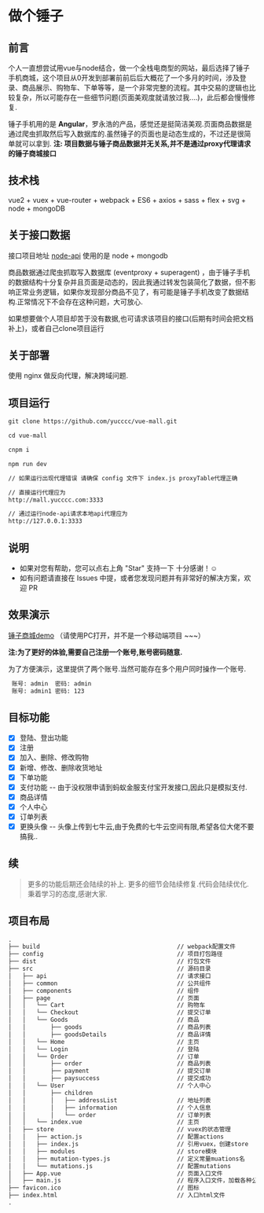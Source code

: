 # 做个锤子

## 前言

个人一直想尝试用vue与node结合，做一个全栈电商型的网站，最后选择了锤子手机商城，这个项目从0开发到部署前前后后大概花了一个多月的时间，涉及登录、商品展示、购物车、下单等等，是一个非常完整的流程。其中交易的逻辑也比较复杂，所以可能存在一些细节问题(页面美观度就请放过我....)，此后都会慢慢修复.

锤子手机用的是 __Angular__，罗永浩的产品，感觉还是挺简洁美观.页面商品数据是通过爬虫抓取然后写入数据库的.虽然锤子的页面也是动态生成的，不过还是很简单就可以拿到.
__注: 项目数据与锤子商品数据并无关系,并不是通过proxy代理请求的锤子商城接口__

## 技术栈

vue2 + vuex + vue-router + webpack + ES6 + axios + sass + flex + svg + node + mongoDB

## 关于接口数据

接口项目地址   [node-api](https://github.com/yucccc/node-api)  使用的是 node + mongodb

商品数据通过爬虫抓取写入数据库 (eventproxy + superagent) ，由于锤子手机的数据结构十分复杂并且页面是动态的，因此我通过转发包装简化了数据，但不影响正常业务逻辑，如果你发现部分商品不见了，有可能是锤子手机改变了数据结构.正常情况下不会存在这种问题，大可放心.

如果想要做个人项目却苦于没有数据,也可请求该项目的接口(后期有时间会把文档补上)，或者自己clone项目运行

## 关于部署

使用 nginx 做反向代理，解决跨域问题.

## 项目运行

```txt
git clone https://github.com/yucccc/vue-mall.git

cd vue-mall

cnpm i

npm run dev

// 如果运行出现代理错误 请确保 config 文件下 index.js proxyTable代理正确

// 直接运行代理应为
http://mall.yucccc.com:3333

// 通过运行node-api请求本地api代理应为
http://127.0.0.1:3333

```

## 说明

- 如果对您有帮助，您可以点右上角 "Star" 支持一下 十分感谢！☺
- 如有问题请直接在 Issues 中提，或者您发现问题并有非常好的解决方案，欢迎 PR

## 效果演示

[锤子商城demo](http://mall.yucccc.com/) （请使用PC打开，并不是一个移动端项目 ~~~）

__注:为了更好的体验,需要自己注册一个账号,账号密码随意.__

为了方便演示，这里提供了两个账号.当然可能存在多个用户同时操作一个账号.

```txt
 账号: admin  密码: admin
 账号: admin1 密码: 123
```

## 目标功能

- [x] 登陆、登出功能
- [x] 注册
- [x] 加入、删除、修改购物
- [x] 新增、修改、删除收货地址
- [x] 下单功能
- [x] 支付功能 -- 由于没权限申请到蚂蚁金服支付宝开发接口,因此只是模拟支付.
- [x] 商品详情
- [x] 个人中心
- [x] 订单列表
- [x] 更换头像 -- 头像上传到七牛云,由于免费的七牛云空间有限,希望各位大佬不要搞我..

## 续

> 更多的功能后期还会陆续的补上.
> 更多的细节会陆续修复.代码会陆续优化.
> 秉着学习的态度,感谢大家.

## 项目布局

```txt
.
├── build                                       // webpack配置文件
├── config                                      // 项目打包路径
├── dist                                        // 打包文件
├── src                                         // 源码目录
│   ├── api                                     // 请求接口
│   ├── common                                  // 公共组件
│   ├── components                              // 组件
│   ├── page                                    // 页面
│   │   └── Cart                                // 购物车
│   │   └── Checkout                            // 提交订单
│   │   └── Goods                               // 商品
│   │       ├── goods                           // 商品列表
│   │       ├── goodsDetails                    // 商品详情
│   │   └── Home                                // 主页
│   │   └── Login                               // 登陆
│   │   └── Order                               // 订单
│   │       ├── order                           // 商品列表
│   │       ├── payment                         // 提交订单
│   │       ├── paysuccess                      // 提交成功
│   │   └── User                                // 个人中心
│   │       ├── children
│   │       │   ├── addressList                 // 地址列表
│   │       │   ├── information                 // 个人信息
│   │       │   └── order                       // 订单列表
│   │   └── index.vue                           // 主页
│   ├── store                                   // vuex的状态管理
│   │   ├── action.js                           // 配置actions
│   │   ├── index.js                            // 引用vuex，创建store
│   │   ├── modules                             // store模块
│   │   ├── mutation-types.js                   // 定义常量muations名
│   │   └── mutations.js                        // 配置mutations
│   ├── App.vue                                 // 页面入口文件
│   ├── main.js                                 // 程序入口文件，加载各种公共组件
├── favicon.ico                                 // 图标
├── index.html                                  // 入口html文件
.

```
